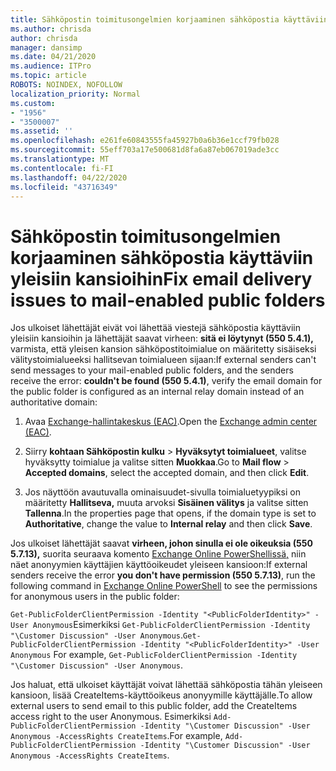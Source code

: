 ```yaml
---
title: Sähköpostin toimitusongelmien korjaaminen sähköpostia käyttäviin yleisiin kansioihin
ms.author: chrisda
author: chrisda
manager: dansimp
ms.date: 04/21/2020
ms.audience: ITPro
ms.topic: article
ROBOTS: NOINDEX, NOFOLLOW
localization_priority: Normal
ms.custom:
- "1956"
- "3500007"
ms.assetid: ''
ms.openlocfilehash: e261fe60843555fa45927b0a6b36e1ccf79fb028
ms.sourcegitcommit: 55eff703a17e500681d8fa6a87eb067019ade3cc
ms.translationtype: MT
ms.contentlocale: fi-FI
ms.lasthandoff: 04/22/2020
ms.locfileid: "43716349"
---
```

# <a name="fix-email-delivery-issues-to-mail-enabled-public-folders"></a><span data-ttu-id="06204-102">Sähköpostin toimitusongelmien korjaaminen sähköpostia käyttäviin yleisiin kansioihin</span><span class="sxs-lookup"><span data-stu-id="06204-102">Fix email delivery issues to mail-enabled public folders</span></span>

<span data-ttu-id="06204-103">Jos ulkoiset lähettäjät eivät voi lähettää viestejä sähköpostia käyttäviin yleisiin kansioihin ja lähettäjät saavat virheen: **sitä ei löytynyt (550 5.4.1),** varmista, että yleisen kansion sähköpostitoimialue on määritetty sisäiseksi välitystoimialueeksi hallitsevan toimialueen sijaan:</span><span class="sxs-lookup"><span data-stu-id="06204-103">If external senders can't send messages to your mail-enabled public folders, and the senders receive the error: **couldn't be found (550 5.4.1)**, verify the email domain for the public folder is configured as an internal relay domain instead of an authoritative domain:</span></span>

1. <span data-ttu-id="06204-104">Avaa [Exchange-hallintakeskus (EAC)](https://docs.microsoft.com/Exchange/exchange-admin-center).</span><span class="sxs-lookup"><span data-stu-id="06204-104">Open the [Exchange admin center (EAC)](https://docs.microsoft.com/Exchange/exchange-admin-center).</span></span>

2. <span data-ttu-id="06204-105">Siirry **kohtaan Sähköpostin kulku** \> **Hyväksytyt toimialueet**, valitse hyväksytty toimialue ja valitse sitten **Muokkaa**.</span><span class="sxs-lookup"><span data-stu-id="06204-105">Go to **Mail flow** \> **Accepted domains**, select the accepted domain, and then click **Edit**.</span></span>

3. <span data-ttu-id="06204-106">Jos näyttöön avautuvalla ominaisuudet-sivulla toimialuetyypiksi on määritetty **Hallitseva,** muuta arvoksi **Sisäinen välitys** ja valitse sitten **Tallenna**.</span><span class="sxs-lookup"><span data-stu-id="06204-106">In the properties page that opens, if the domain type is set to **Authoritative**, change the value to **Internal relay** and then click **Save**.</span></span>

<span data-ttu-id="06204-107">Jos ulkoiset lähettäjät saavat **virheen, johon sinulla ei ole oikeuksia (550 5.7.13),** suorita seuraava komento [Exchange Online PowerShellissä,](https://docs.microsoft.com/powershell/exchange/exchange-online/connect-to-exchange-online-powershell/connect-to-exchange-online-powershell) niin näet anonyymien käyttäjien käyttöoikeudet yleiseen kansioon:</span><span class="sxs-lookup"><span data-stu-id="06204-107">If external senders receive the error **you don't have permission (550 5.7.13)**, run the following command in [Exchange Online PowerShell](https://docs.microsoft.com/powershell/exchange/exchange-online/connect-to-exchange-online-powershell/connect-to-exchange-online-powershell) to see the permissions for anonymous users in the public folder:</span></span>

<span data-ttu-id="06204-108">`Get-PublicFolderClientPermission -Identity "<PublicFolderIdentity>" -User Anonymous`Esimerkiksi `Get-PublicFolderClientPermission -Identity "\Customer Discussion" -User Anonymous`.</span><span class="sxs-lookup"><span data-stu-id="06204-108">`Get-PublicFolderClientPermission -Identity "<PublicFolderIdentity>" -User Anonymous` For example, `Get-PublicFolderClientPermission -Identity "\Customer Discussion" -User Anonymous`.</span></span>

<span data-ttu-id="06204-109">Jos haluat, että ulkoiset käyttäjät voivat lähettää sähköpostia tähän yleiseen kansioon, lisää CreateItems-käyttöoikeus anonyymille käyttäjälle.</span><span class="sxs-lookup"><span data-stu-id="06204-109">To allow external users to send email to this public folder, add the CreateItems access right to the user Anonymous.</span></span> <span data-ttu-id="06204-110">Esimerkiksi `Add-PublicFolderClientPermission -Identity "\Customer Discussion" -User Anonymous -AccessRights CreateItems`.</span><span class="sxs-lookup"><span data-stu-id="06204-110">For example, `Add-PublicFolderClientPermission -Identity "\Customer Discussion" -User Anonymous -AccessRights CreateItems`.</span></span>
